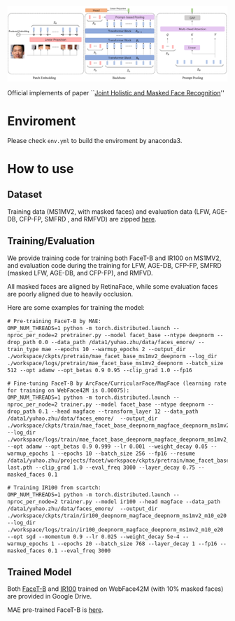 ![ov](https://github.com/zyainfal/Joint-Holistic-and-Masked-Face-Recognition/blob/main/fig/overview.PNG)

Official implements of paper ``[Joint Holistic and Masked Face Recognition](https://ieeexplore.ieee.org/abstract/document/10138097)''

# Enviroment
Please check `env.yml` to build the enviroment by anaconda3.

# How to use
## Dataset
Training data (MS1MV2, with masked faces) and evaluation data (LFW,  AGE-DB, CFP-FP, SMFRD , and RMFVD) are zipped [here](https://drive.google.com/file/d/1nR1gd9u4LxntACMe50RfgFfPjRmrtgYT/view?usp=sharing).

## Training/Evaluation
We provide training code for training both FaceT-B and IR100 on MS1MV2, and evaluation code during the training for LFW, AGE-DB, CFP-FP, SMFRD (masked LFW, AGE-DB, and CFP-FP), and RMFVD.

All masked faces are aligned by RetinaFace, while some evaluation faces are poorly aligned due to heavily occlusion. 

Here are some examples for training the model:


```
# Pre-training FaceT-B by MAE:
OMP_NUM_THREADS=1 python -m torch.distributed.launch --nproc_per_node=2 pretrainer.py --model facet_base --ntype deepnorm --drop_path 0.0 --data_path /data1/yuhao.zhu/data/faces_emore/ --train_type mae --epochs 10 --warmup_epochs 2 --output_dir ./workspace/ckpts/pretrain/mae_facet_base_ms1mv2_deepnorm --log_dir ./workspace/logs/pretrain/mae_facet_base_ms1mv2_deepnorm --batch_size 512 --opt adamw --opt_betas 0.9 0.95 --clip_grad 1.0 --fp16
```


```
# Fine-tuning FaceT-B by ArcFace/CurricularFace/MagFace (learning rate for training on WebFace42M is 0.00075):
OMP_NUM_THREADS=1 python -m torch.distributed.launch --nproc_per_node=2 trainer.py --model facet_base --ntype deepnorm --drop_path 0.1 --head magface --transform_layer 12 --data_path /data1/yuhao.zhu/data/faces_emore/  --output_dir ./workspace/ckpts/train/mae_facet_base_deepnorm_magface_deepnorm_ms1mv2_m10_p12_n32_pp_e10 --log_dir ./workspace/logs/train/mae_facet_base_deepnorm_magface_deepnorm_ms1mv2_m10_p12_n32_pp_e10 --opt adamw --opt_betas 0.9 0.999 --lr 0.001 --weight_decay 0.05 --warmup_epochs 1 --epochs 10 --batch_size 256 --fp16 --resume /data1/yuhao.zhu/projects/facet/workspace/ckpts/pretrain/mae_facet_base_ms1mv2_deepnorm/checkpoint-last.pth --clip_grad 1.0 --eval_freq 3000 --layer_decay 0.75 --masked_faces 0.1
```


```
# Training IR100 from scartch:
OMP_NUM_THREADS=1 python -m torch.distributed.launch --nproc_per_node=2 trainer.py --model ir100 --head magface --data_path /data1/yuhao.zhu/data/faces_emore/  --output_dir ./workspace/ckpts/train/ir100_deepnorm_magface_deepnorm_ms1mv2_m10_e20 --log_dir ./workspace/logs/train/ir100_deepnorm_magface_deepnorm_ms1mv2_m10_e20 --opt sgd --momentum 0.9 --lr 0.025 --weight_decay 5e-4 --warmup_epochs 1 --epochs 20 --batch_size 768 --layer_decay 1 --fp16 --masked_faces 0.1 --eval_freq 3000
```

## Trained Model
Both [FaceT-B](https://drive.google.com/file/d/1d0q1NbDUISDjbE4Gsyl6_B9Tj5wBbaGT/view?usp=sharing) and [IR100](https://drive.google.com/file/d/1cy71hnq8N5WZ3B0o8U69O80qkjZi1alL/view?usp=sharing) trained on WebFace42M (with 10% masked faces) are provided in Google Drive.

MAE pre-trained FaceT-B is [here](https://drive.google.com/file/d/1H_iY_uEeQ_MkpYI4nckjhc5NNJxeG8SV/view?usp=sharing).
